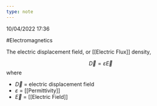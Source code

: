 ```yaml
---
type: note
---
```

10/04/2022 17:36

  #Electromagnetics 

The electric displacement field, or [[Electric Flux]] density, 

$$
\vec{D}=\varepsilon\vec{E}
$$
where
- $\vec{D}$ = electric displacement field
- $\varepsilon$ = [[Permittivity]]
- $\vec{E}$ = [[Electric Field]]


